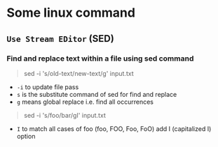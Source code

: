 # Some linux command

## `Use Stream EDitor` (SED)

### Find and replace text within a file using sed command

> sed -i 's/old-text/new-text/g' input.txt

- `-i` to update file pass
- `s` is the substitute command of sed for find and replace
- `g` means global replace i.e. find all occurrences

> sed -i 's/foo/bar/gI' input.txt

- `I` to match all cases of foo (foo, FOO, Foo, FoO) add I (capitalized I) option  
